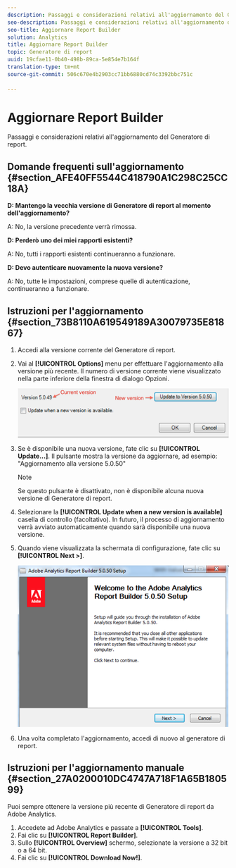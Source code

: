 ```yaml
---
description: Passaggi e considerazioni relativi all'aggiornamento del Generatore di report.
seo-description: Passaggi e considerazioni relativi all'aggiornamento del Generatore di report.
seo-title: Aggiornare Report Builder
solution: Analytics
title: Aggiornare Report Builder
topic: Generatore di report
uuid: 19cfae11-0b40-498b-89ca-5e854e7b164f
translation-type: tm+mt
source-git-commit: 506c670e4b2903cc71bb6880cd74c3392bbc751c

---
```



# Aggiornare Report Builder

Passaggi e considerazioni relativi all'aggiornamento del Generatore di report.

## Domande frequenti sull'aggiornamento {#section_AFE40FF5544C418790A1C298C25CC18A}

**D: Mantengo la vecchia versione di Generatore di report al momento dell'aggiornamento?**

A: No, la versione precedente verrà rimossa.

**D: Perderò uno dei miei rapporti esistenti?**

A: No, tutti i rapporti esistenti continueranno a funzionare.

**D: Devo autenticare nuovamente la nuova versione?**

A: No, tutte le impostazioni, comprese quelle di autenticazione, continueranno a funzionare.

## Istruzioni per l'aggiornamento {#section_73B8110A619549189A30079735E81867}

1. Accedi alla versione corrente del Generatore di report.
1. Vai al **[!UICONTROL Options]** menu per effettuare l'aggiornamento alla versione più recente. Il numero di versione corrente viene visualizzato nella parte inferiore della finestra di dialogo Opzioni.

   ![](assets/upgrade.png)

1. Se è disponibile una nuova versione, fate clic su **[!UICONTROL Update...]**. Il pulsante mostra la versione da aggiornare, ad esempio: "Aggiornamento alla versione 5.0.50"

   >[!NOTE]
   >
   >Se questo pulsante è disattivato, non è disponibile alcuna nuova versione di Generatore di report.

1. Selezionare la **[!UICONTROL Update when a new version is available]** casella di controllo (facoltativo). In futuro, il processo di aggiornamento verrà avviato automaticamente quando sarà disponibile una nuova versione.
1. Quando viene visualizzata la schermata di configurazione, fate clic su **[!UICONTROL Next >]**.

   ![](assets/setup.png)

1. Una volta completato l'aggiornamento, accedi di nuovo al generatore di report.

## Istruzioni per l'aggiornamento manuale {#section_27A0200010DC4747A718F1A65B180599}

Puoi sempre ottenere la versione più recente di Generatore di report da Adobe Analytics.

1. Accedete ad Adobe Analytics e passate a **[!UICONTROL Tools]**.
1. Fai clic su **[!UICONTROL Report Builder]**.
1. Sullo **[!UICONTROL Overview]** schermo, selezionate la versione a 32 bit o a 64 bit.
1. Fai clic su **[!UICONTROL Download Now!]**.

